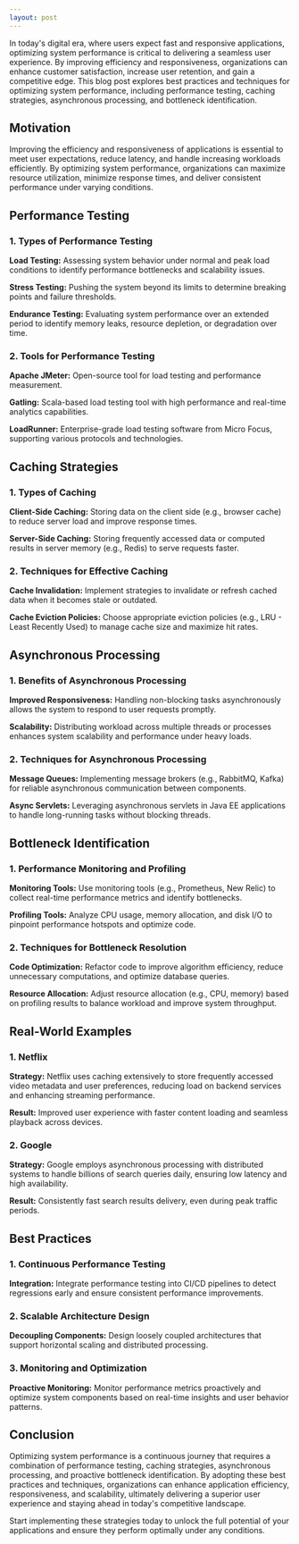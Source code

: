 ```yaml
---
layout: post
---
```


In today's digital era, where users expect fast and responsive applications, optimizing system performance is critical to delivering a seamless user experience. By improving efficiency and responsiveness, organizations can enhance customer satisfaction, increase user retention, and gain a competitive edge. This blog post explores best practices and techniques for optimizing system performance, including performance testing, caching strategies, asynchronous processing, and bottleneck identification.

## Motivation

Improving the efficiency and responsiveness of applications is essential to meet user expectations, reduce latency, and handle increasing workloads efficiently. By optimizing system performance, organizations can maximize resource utilization, minimize response times, and deliver consistent performance under varying conditions.

## Performance Testing

### 1. Types of Performance Testing

**Load Testing:** Assessing system behavior under normal and peak load conditions to identify performance bottlenecks and scalability issues.

**Stress Testing:** Pushing the system beyond its limits to determine breaking points and failure thresholds.

**Endurance Testing:** Evaluating system performance over an extended period to identify memory leaks, resource depletion, or degradation over time.

### 2. Tools for Performance Testing

**Apache JMeter:** Open-source tool for load testing and performance measurement.

**Gatling:** Scala-based load testing tool with high performance and real-time analytics capabilities.

**LoadRunner:** Enterprise-grade load testing software from Micro Focus, supporting various protocols and technologies.

## Caching Strategies

### 1. Types of Caching

**Client-Side Caching:** Storing data on the client side (e.g., browser cache) to reduce server load and improve response times.

**Server-Side Caching:** Storing frequently accessed data or computed results in server memory (e.g., Redis) to serve requests faster.

### 2. Techniques for Effective Caching

**Cache Invalidation:** Implement strategies to invalidate or refresh cached data when it becomes stale or outdated.

**Cache Eviction Policies:** Choose appropriate eviction policies (e.g., LRU - Least Recently Used) to manage cache size and maximize hit rates.

## Asynchronous Processing

### 1. Benefits of Asynchronous Processing

**Improved Responsiveness:** Handling non-blocking tasks asynchronously allows the system to respond to user requests promptly.

**Scalability:** Distributing workload across multiple threads or processes enhances system scalability and performance under heavy loads.

### 2. Techniques for Asynchronous Processing

**Message Queues:** Implementing message brokers (e.g., RabbitMQ, Kafka) for reliable asynchronous communication between components.

**Async Servlets:** Leveraging asynchronous servlets in Java EE applications to handle long-running tasks without blocking threads.

## Bottleneck Identification

### 1. Performance Monitoring and Profiling

**Monitoring Tools:** Use monitoring tools (e.g., Prometheus, New Relic) to collect real-time performance metrics and identify bottlenecks.

**Profiling Tools:** Analyze CPU usage, memory allocation, and disk I/O to pinpoint performance hotspots and optimize code.

### 2. Techniques for Bottleneck Resolution

**Code Optimization:** Refactor code to improve algorithm efficiency, reduce unnecessary computations, and optimize database queries.

**Resource Allocation:** Adjust resource allocation (e.g., CPU, memory) based on profiling results to balance workload and improve system throughput.

## Real-World Examples

### 1. Netflix

**Strategy:** Netflix uses caching extensively to store frequently accessed video metadata and user preferences, reducing load on backend services and enhancing streaming performance.

**Result:** Improved user experience with faster content loading and seamless playback across devices.

### 2. Google

**Strategy:** Google employs asynchronous processing with distributed systems to handle billions of search queries daily, ensuring low latency and high availability.

**Result:** Consistently fast search results delivery, even during peak traffic periods.

## Best Practices

### 1. Continuous Performance Testing

**Integration:** Integrate performance testing into CI/CD pipelines to detect regressions early and ensure consistent performance improvements.

### 2. Scalable Architecture Design

**Decoupling Components:** Design loosely coupled architectures that support horizontal scaling and distributed processing.

### 3. Monitoring and Optimization

**Proactive Monitoring:** Monitor performance metrics proactively and optimize system components based on real-time insights and user behavior patterns.

## Conclusion

Optimizing system performance is a continuous journey that requires a combination of performance testing, caching strategies, asynchronous processing, and proactive bottleneck identification. By adopting these best practices and techniques, organizations can enhance application efficiency, responsiveness, and scalability, ultimately delivering a superior user experience and staying ahead in today's competitive landscape.

Start implementing these strategies today to unlock the full potential of your applications and ensure they perform optimally under any conditions.

